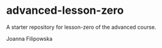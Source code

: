 # advanced-lesson-zero

A starter repository for lesson-zero of the advanced course.

Joanna Filipowska
